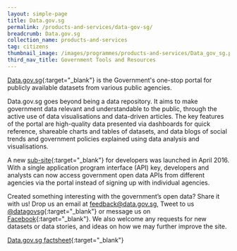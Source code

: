 ```yaml
---
layout: simple-page
title: Data.gov.sg
permalink: /products-and-services/data-gov-sg/
breadcrumb: Data.gov.sg
collection_name: products-and-services
tag: citizens
thumbnail_image: /images/programmes/products-and-services/Data_gov_sg.png
third_nav_title: Government Tools and Resources
---
```

[Data.gov.sg](https://data.gov.sg/){:target="_blank"} is the Government's one-stop portal for publicly available datasets from various public agencies. 

Data.gov.sg goes beyond being a data repository. It aims to make government data relevant and understandable to the public, through the active use of data visualisations and data-driven articles. The key features of the portal are high-quality data presented via dashboards for quick reference, shareable charts and tables of datasets, and data blogs of social trends and government policies explained using data analysis and visualisations.

A new [sub-site](https://developers.data.gov.sg/){:target="_blank"} for developers was launched in April 2016. With a single application program interface (API) key, developers and analysts can now access government open data APIs from different agencies via the portal instead of signing up with individual agencies. 

Created something interesting with the government’s open data? Share it with us! Drop us an email at [feedback@data.gov.sg](mailto:feedback@data.gov.sg), Tweet to us [@datagovsg](https://twitter.com/datagovsg){:target="_blank"} or message us on [Facebook](https://fb.com/opendatasg){:target="_blank"}. We also welcome any requests for new datasets or data stories, and ideas on how we may further improve the site.

[Data.gov.sg factsheet](/files/products-and-services/Datagovsg-Factsheet-0319.pdf){:target="_blank"}